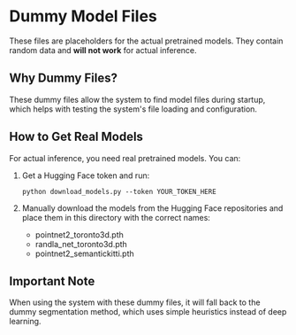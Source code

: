 # Dummy Model Files

These files are placeholders for the actual pretrained models. They contain random data and **will not work** for actual inference.

## Why Dummy Files?

These dummy files allow the system to find model files during startup, which helps with testing the system's file loading and configuration.

## How to Get Real Models

For actual inference, you need real pretrained models. You can:

1. Get a Hugging Face token and run:
   ```
   python download_models.py --token YOUR_TOKEN_HERE
   ```

2. Manually download the models from the Hugging Face repositories and place them in this directory with the correct names:
   - pointnet2_toronto3d.pth
   - randla_net_toronto3d.pth
   - pointnet2_semantickitti.pth

## Important Note

When using the system with these dummy files, it will fall back to the dummy segmentation method, which uses simple heuristics instead of deep learning.
